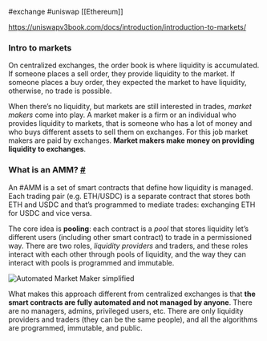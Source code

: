 #exchange #uniswap
[[Ethereum]]

https://uniswapv3book.com/docs/introduction/introduction-to-markets/

### Intro to markets

On centralized exchanges, the order book is where liquidity is accumulated. If someone places a sell order, they provide liquidity to the market. If someone places a buy order, they expected the market to have liquidity, otherwise, no trade is possible.

When there’s no liquidity, but markets are still interested in trades, _market makers_ come into play. A market maker is a firm or an individual who provides liquidity to markets, that is someone who has a lot of money and who buys different assets to sell them on exchanges. For this job market makers are paid by exchanges. **Market makers make money on providing liquidity to exchanges**.

### What is an AMM? [#](https://uniswapv3book.com/docs/introduction/introduction-to-markets/#what-is-an-amm)

An #AMM is a set of smart contracts that define how liquidity is managed. Each trading pair (e.g. ETH/USDC) is a separate contract that stores both ETH and USDC and that’s programmed to mediate trades: exchanging ETH for USDC and vice versa.

The core idea is **pooling**: each contract is a _pool_ that stores liquidity let’s different users (including other smart contract) to trade in a permissioned way. There are two roles, _liquidity providers_ and traders, and these roles interact with each other through pools of liquidity, and the way they can interact with pools is programmed and immutable.

![Automated Market Maker simplified](https://uniswapv3book.com/images/milestone_0/amm_simplified.png)

What makes this approach different from centralized exchanges is that **the smart contracts are fully automated and not managed by anyone**. There are no managers, admins, privileged users, etc. There are only liquidity providers and traders (they can be the same people), and all the algorithms are programmed, immutable, and public.